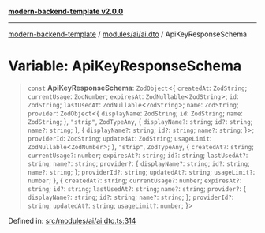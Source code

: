 [**modern-backend-template v2.0.0**](../../../../README.md)

***

[modern-backend-template](../../../../modules.md) / [modules/ai/ai.dto](../README.md) / ApiKeyResponseSchema

# Variable: ApiKeyResponseSchema

> `const` **ApiKeyResponseSchema**: `ZodObject`\<\{ `createdAt`: `ZodString`; `currentUsage`: `ZodNumber`; `expiresAt`: `ZodNullable`\<`ZodString`\>; `id`: `ZodString`; `lastUsedAt`: `ZodNullable`\<`ZodString`\>; `name`: `ZodString`; `provider`: `ZodObject`\<\{ `displayName`: `ZodString`; `id`: `ZodString`; `name`: `ZodString`; \}, `"strip"`, `ZodTypeAny`, \{ `displayName?`: `string`; `id?`: `string`; `name?`: `string`; \}, \{ `displayName?`: `string`; `id?`: `string`; `name?`: `string`; \}\>; `providerId`: `ZodString`; `updatedAt`: `ZodString`; `usageLimit`: `ZodNullable`\<`ZodNumber`\>; \}, `"strip"`, `ZodTypeAny`, \{ `createdAt?`: `string`; `currentUsage?`: `number`; `expiresAt?`: `string`; `id?`: `string`; `lastUsedAt?`: `string`; `name?`: `string`; `provider?`: \{ `displayName?`: `string`; `id?`: `string`; `name?`: `string`; \}; `providerId?`: `string`; `updatedAt?`: `string`; `usageLimit?`: `number`; \}, \{ `createdAt?`: `string`; `currentUsage?`: `number`; `expiresAt?`: `string`; `id?`: `string`; `lastUsedAt?`: `string`; `name?`: `string`; `provider?`: \{ `displayName?`: `string`; `id?`: `string`; `name?`: `string`; \}; `providerId?`: `string`; `updatedAt?`: `string`; `usageLimit?`: `number`; \}\>

Defined in: [src/modules/ai/ai.dto.ts:314](https://github.com/maemreyo/saas-4cus-nodejs/blob/1a77de11cd6eaefe66c31c7f5de281673fc25ce5/src/modules/ai/ai.dto.ts#L314)

